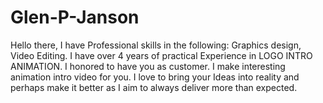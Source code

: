 # Glen-P-Janson
Hello there, I have Professional skills in the following: Graphics design, Video Editing. I have over 4 years of practical Experience in LOGO INTRO ANIMATION. I honored to have you as customer. I make interesting animation intro video for you. I love to bring your Ideas into reality and perhaps make it better as I aim to always deliver more than expected.
